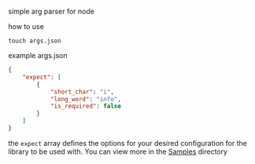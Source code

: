 simple arg parser for node

how to use


`touch args.json`


example args.json
```json
{
	"expect": [
		{
			"short_char": "i",
			"long_word": "info",
			"is_required": false
		}
	]
}
```
the `expect` array defines the options for your desired configuration for the library to be used with.
You can view more in the [Samples](/.samples/readme.md) directory
